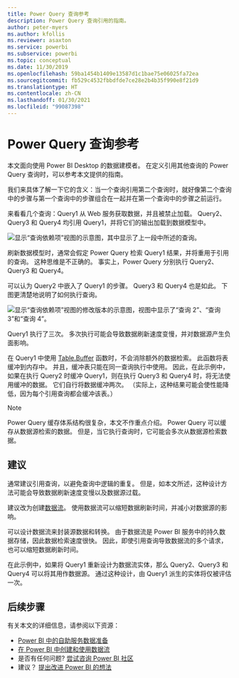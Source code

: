 ```yaml
---
title: Power Query 查询参考
description: Power Query 查询引用的指南。
author: peter-myers
ms.author: kfollis
ms.reviewer: asaxton
ms.service: powerbi
ms.subservice: powerbi
ms.topic: conceptual
ms.date: 11/30/2019
ms.openlocfilehash: 59ba1454b1409e13587d1c1bae75e06025fa72ea
ms.sourcegitcommit: fb529c4532fbbdfde7ce28e2b4b35f990e8f21d9
ms.translationtype: HT
ms.contentlocale: zh-CN
ms.lasthandoff: 01/30/2021
ms.locfileid: "99087398"
---
```

# <a name="referencing-power-query-queries"></a>Power Query 查询参考

本文面向使用 Power BI Desktop 的数据建模者。 在定义引用其他查询的 Power Query 查询时，可以参考本文提供的指南。

我们来具体了解一下它的含义：当一个查询引用第二个查询时，就好像第二个查询中的步骤与第一个查询中的步骤组合在一起并在第一个查询中的步骤之前运行。

来看看几个查询：Query1 从 Web 服务获取数据，并且被禁止加载。 Query2、Query3 和 Query4   均引用 Query1，并将它们的输出加载到数据模型中。

![显示“查询依赖项”视图的示意图，其中显示了上一段中所述的查询。](media/power-query-referenced-queries/query-dependencies-web-service.png)

刷新数据模型时，通常会假定 Power Query 检索 Query1 结果，并将重用于引用的查询。 这种思维是不正确的。 事实上，Power Query 分别执行 Query2、Query3 和 Query4。

可以认为 Query2 中嵌入了 Query1 的步骤。 Query3 和 Query4 也是如此。 下图更清楚地说明了如何执行查询。

![显示“查询依赖项”视图的修改版本的示意图，视图中显示了“查询 2”、“查询 3”和“查询 4”。](media/power-query-referenced-queries/query-dependencies-web-service-concept.png)

Query1 执行了三次。 多次执行可能会导致数据刷新速度变慢，并对数据源产生负面影响。

在 Query1 中使用 [Table.Buffer](/powerquery-m/table-buffer) 函数时，不会消除额外的数据检索。 此函数将表缓冲到内存中。 并且，缓冲表只能在同一查询执行中使用。 因此，在此示例中，如果在执行 Query2 时缓冲 Query1，则在执行 Query3 和 Query4 时，将无法使用缓冲的数据。 它们自行将数据缓冲两次。 （实际上，这种结果可能会使性能降低，因为每个引用查询都会缓冲该表。）

> [!NOTE]
> Power Query 缓存体系结构很复杂，本文不作重点介绍。 Power Query 可以缓存从数据源检索的数据。 但是，当它执行查询时，它可能会多次从数据源检索数据。

## <a name="recommendations"></a>建议

通常建议引用查询，以避免查询中逻辑的重复。 但是，如本文所述，这种设计方法可能会导致数据刷新速度变慢以及数据源过载。

建议改为创建[数据流](../transform-model/dataflows/dataflows-introduction-self-service.md)。 使用数据流可以缩短数据刷新时间，并减小对数据源的影响。

可以设计数据流来封装源数据和转换。 由于数据流是 Power BI 服务中的持久数据存储，因此数据检索速度很快。 因此，即使引用查询导致数据流的多个请求，也可以缩短数据刷新时间。

在此示例中，如果将 Query1 重新设计为数据流实体，那么 Query2、Query3 和 Query4 可以将其用作数据源。 通过这种设计，由 Query1 派生的实体将仅被评估一次。

## <a name="next-steps"></a>后续步骤

有关本文的详细信息，请参阅以下资源：

- [Power BI 中的自助服务数据准备](../transform-model/dataflows/dataflows-introduction-self-service.md)
- [在 Power BI 中创建和使用数据流](../transform-model/dataflows/dataflows-create.md)
- 是否有任何问题? [尝试咨询 Power BI 社区](https://community.powerbi.com/)
- 建议？ [提出改进 Power BI 的想法](https://ideas.powerbi.com/)